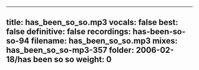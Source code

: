 
---
title: has_been_so_so.mp3
vocals: false
best: false
definitive: false
recordings: has-been-so-so-94
filename: has_been_so_so.mp3
mixes: has_been_so_so-mp3-357
folder: 2006-02-18/has been so so
weight: 0
---

